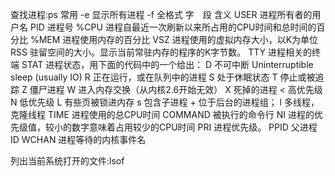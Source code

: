 查找进程:ps
常用 -e 显示所有进程  -f 全格式
字　段          含义
USER            进程所有者的用户名
PID             进程号
%CPU           进程自最近一次刷新以来所占用的CPU时间和总时间的百分比
%MEM           进程使用内存的百分比
VSZ            进程使用的虚拟内存大小，以K为单位
RSS            驻留空间的大小。显示当前常驻内存的程序的K字节数。
TTY            进程相关的终端
STAT           进程状态，用下面的代码中的一个给出： 
                     D    不可中断     Uninterruptible sleep (usually IO)
                     R    正在运行，或在队列中的进程
                     S    处于休眠状态
                     T    停止或被追踪
                     Z    僵尸进程
                     W    进入内存交换（从内核2.6开始无效）
                     X    死掉的进程
                     <    高优先级
                     N    低优先级
                     L    有些页被锁进内存
                     s    包含子进程
                     +    位于后台的进程组；
                     l    多线程，克隆线程
TIME           进程使用的总CPU时间
COMMAND        被执行的命令行
NI             进程的优先级值，较小的数字意味着占用较少的CPU时间
PRI            进程优先级。
PPID           父进程ID
WCHAN          进程等待的内核事件名

列出当前系统打开的文件:lsof
